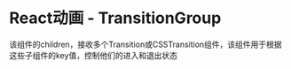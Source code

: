 # React动画 - TransitionGroup

该组件的children，接收多个Transition或CSSTransition组件，该组件用于根据这些子组件的key值，控制他们的进入和退出状态
